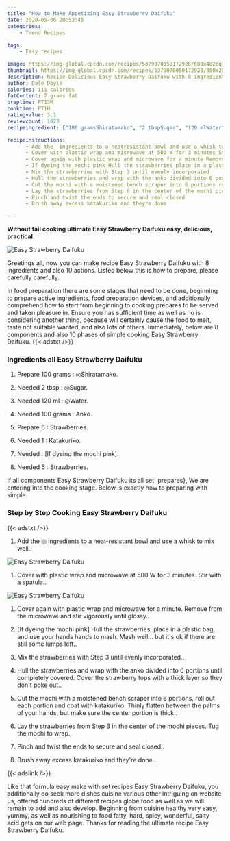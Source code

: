 ```yaml
---
title: "How to Make Appetizing Easy Strawberry Daifuku"
date: 2020-05-06 20:53:45
categories:
    - Trend Recipes
    
tags:
    - Easy recipes

image: https://img-global.cpcdn.com/recipes/5379070050172928/680x482cq70/easy-strawberry-daifuku-recipe-main-photo.jpg
thumbnail: https://img-global.cpcdn.com/recipes/5379070050172928/350x250cq70/easy-strawberry-daifuku-recipe-main-photo.jpg
description: Recipe Delicious Easy Strawberry Daifuku with 8 ingredients and 10 stages of easy cooking.
author: Dale Doyle
calories: 111 calories
fatContent: 7 grams fat
preptime: PT13M
cooktime: PT1H
ratingvalue: 3.1
reviewcount: 1023
recipeingredient: ["100 gramsShiratamako", "2 tbspSugar", "120 mlWater", "100 gramsAnko", "6Strawberries", "1Katakuriko", "If dyeing the mochi pink", "5Strawberries"]

recipeinstructions: 
      - Add the  ingredients to a heatresistant bowl and use a whisk to mix well 
      - Cover with plastic wrap and microwave at 500 W for 3 minutes Stir with a spatula 
      - Cover again with plastic wrap and microwave for a minute Remove from the microwave and stir vigorously until glossy 
      - If dyeing the mochi pink Hull the strawberries place in a plastic bag and use your hands hands to mash Mash well but its ok if there are still some lumps left 
      - Mix the strawberries with Step 3 until evenly incorporated 
      - Hull the strawberries and wrap with the anko divided into 6 portions until completely covered Cover the strawberry tops with a thick layer so they dont poke out 
      - Cut the mochi with a moistened bench scraper into 6 portions roll out each portion and coat with katakuriko Thinly flatten between the palms of your hands but make sure the center portion is thick 
      - Lay the strawberries from Step 6 in the center of the mochi pieces Tug the mochi to wrap 
      - Pinch and twist the ends to secure and seal closed 
      - Brush away excess katakuriko and theyre done

---
```




**Without fail cooking ultimate Easy Strawberry Daifuku easy, delicious, practical**. 


![Easy Strawberry Daifuku](https://img-global.cpcdn.com/recipes/5379070050172928/680x482cq70/easy-strawberry-daifuku-recipe-main-photo.jpg "Easy Strawberry Daifuku")




Greetings all, now you can make recipe Easy Strawberry Daifuku with 8 ingredients and also 10 actions. Listed below this is how to prepare, please carefully carefully.

In food preparation there are some stages that need to be done, beginning to prepare active ingredients, food preparation devices, and additionally comprehend how to start from beginning to cooking prepares to be served and taken pleasure in. Ensure you has sufficient time as well as no is considering another thing, because will certainly cause the food to melt, taste not suitable wanted, and also lots of others. Immediately, below are 8 components and also 10 phases of simple cooking Easy Strawberry Daifuku.
{{< adstxt />}}

### Ingredients all Easy Strawberry Daifuku


1. Prepare 100 grams : ◎Shiratamako.

1. Needed 2 tbsp : ◎Sugar.

1. Needed 120 ml : ◎Water.

1. Needed 100 grams : Anko.

1. Prepare 6 : Strawberries.

1. Needed 1 : Katakuriko.

1. Needed  : [If dyeing the mochi pink].

1. Needed 5 : Strawberries.



If all components Easy Strawberry Daifuku its all set| prepares}, We are entering into the cooking stage. Below is exactly how to preparing with simple.

### Step by Step Cooking Easy Strawberry Daifuku

{{< adstxt />}}


1. Add the ◎ ingredients to a heat-resistant bowl and use a whisk to mix well..



![Easy Strawberry Daifuku](https://img-global.cpcdn.com/steps/5961398963142656/160x128cq70/easy-strawberry-daifuku-recipe-step-1-photo.jpg" "Easy Strawberry Daifuku")



1. Cover with plastic wrap and microwave at 500 W for 3 minutes. Stir with a spatula..



![Easy Strawberry Daifuku](https://img-global.cpcdn.com/steps/6344554820141056/160x128cq70/easy-strawberry-daifuku-recipe-step-2-photo.jpg" "Easy Strawberry Daifuku")



1. Cover again with plastic wrap and microwave for a minute. Remove from the microwave and stir vigorously until glossy..



1. [If dyeing the mochi pink] Hull the strawberries, place in a plastic bag, and use your hands hands to mash. Mash well... but it&#39;s ok if there are still some lumps left..



1. Mix the strawberries with Step 3 until evenly incorporated..



1. Hull the strawberries and wrap with the anko divided into 6 portions until completely covered. Cover the strawberry tops with a thick layer so they don&#39;t poke out..



1. Cut the mochi with a moistened bench scraper into 6 portions, roll out each portion and coat with katakuriko. Thinly flatten between the palms of your hands, but make sure the center portion is thick..



1. Lay the strawberries from Step 6 in the center of the mochi pieces. Tug the mochi to wrap..



1. Pinch and twist the ends to secure and seal closed..



1. Brush away excess katakuriko and they&#39;re done..





{{< adslink />}}

Like that formula easy make with set recipes Easy Strawberry Daifuku, you additionally do seek more dishes cuisine various other intriguing on website us, offered hundreds of different recipes globe food as well as we will remain to add and also develop. Beginning from cuisine healthy very easy, yummy, as well as nourishing to food fatty, hard, spicy, wonderful, salty acid gets on our web page. Thanks for reading the ultimate recipe Easy Strawberry Daifuku.
